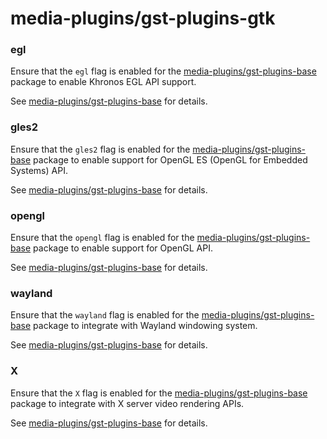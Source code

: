 # media-plugins/gst-plugins-gtk

### egl
Ensure that the `egl` flag is enabled for the [media-plugins/gst-plugins-base](../media-plugins/gst-plugins-base.md) package to enable Khronos EGL API support.

See [media-plugins/gst-plugins-base](../media-plugins/gst-plugins-base.md) for details.

### gles2
Ensure that the `gles2` flag is enabled for the [media-plugins/gst-plugins-base](../media-plugins/gst-plugins-base.md) package to enable support for OpenGL ES (OpenGL for Embedded Systems) API.

See [media-plugins/gst-plugins-base](../media-plugins/gst-plugins-base.md) for details.

### opengl
Ensure that the `opengl` flag is enabled for the [media-plugins/gst-plugins-base](../media-plugins/gst-plugins-base.md) package to enable support for OpenGL API.

See [media-plugins/gst-plugins-base](../media-plugins/gst-plugins-base.md) for details.

### wayland
Ensure that the `wayland` flag is enabled for the [media-plugins/gst-plugins-base](../media-plugins/gst-plugins-base.md) package to integrate with Wayland windowing system.

See [media-plugins/gst-plugins-base](../media-plugins/gst-plugins-base.md) for details.

### X
Ensure that the `X` flag is enabled for the [media-plugins/gst-plugins-base](../media-plugins/gst-plugins-base.md) package to integrate with X server video rendering APIs.

See [media-plugins/gst-plugins-base](../media-plugins/gst-plugins-base.md) for details.
